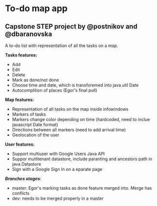 # To-do map app #
## Capstone STEP project by @postnikov and @dbaranovska ##

A to-do list with representation of all the tasks on a map.

**Tasks features:**
* Add
* Edit
* Delete
* Mark as done/not done
* Choose time and date, which is transforemed into java.util Date
* Autocomplition of places (Egor's final pull)

**Map features:**
* Representation of all tasks on the map inside infowindows
* Markers of tasks
* Markers change color depending on time (hardcoded, need to inclue javascript Date format)
* Directions between all markers (need to add arrival time)
* Geolocation of the user 


**User features:**
* Support multiuser with Google Users Java API
* Suppor multitenant datastore, include paranting and ancestors path in java Datastore
* Sign with a Google Sign In on a eparate page



***Branches stages***:
* master: Egor's marking tasks as done feature merged into. Merge has conflicts
* dev: needs to be merged properly in a master
